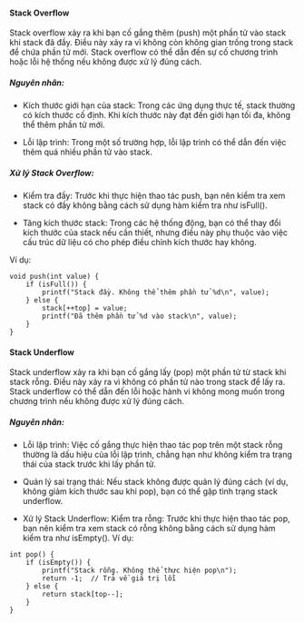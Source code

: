 #### Stack Overflow
Stack overflow xảy ra khi bạn cố gắng thêm (push) một phần tử vào stack khi stack đã đầy. Điều này xảy ra vì không còn không gian trống trong stack để chứa phần tử mới. Stack overflow có thể dẫn đến sự cố chương trình hoặc lỗi hệ thống nếu không được xử lý đúng cách.

##### Nguyên nhân:
- Kích thước giới hạn của stack: Trong các ứng dụng thực tế, stack thường có kích thước cố định. Khi kích thước này đạt đến giới hạn tối đa, không thể thêm phần tử mới.

- Lỗi lập trình: Trong một số trường hợp, lỗi lập trình có thể dẫn đến việc thêm quá nhiều phần tử vào stack.

##### Xử lý Stack Overflow:
- Kiểm tra đầy: Trước khi thực hiện thao tác push, bạn nên kiểm tra xem stack có đầy không bằng cách sử dụng hàm kiểm tra như isFull().

- Tăng kích thước stack: Trong các hệ thống động, bạn có thể thay đổi kích thước của stack nếu cần thiết, nhưng điều này phụ thuộc vào việc cấu trúc dữ liệu có cho phép điều chỉnh kích thước hay không.

Ví dụ:
```
void push(int value) {
    if (isFull()) {
        printf("Stack đầy. Không thể thêm phần tử %d\n", value);
    } else {
        stack[++top] = value;
        printf("Đã thêm phần tử %d vào stack\n", value);
    }
}
```
#### Stack Underflow
Stack underflow xảy ra khi bạn cố gắng lấy (pop) một phần tử từ stack khi stack rỗng. Điều này xảy ra vì không có phần tử nào trong stack để lấy ra. Stack underflow có thể dẫn đến lỗi hoặc hành vi không mong muốn trong chương trình nếu không được xử lý đúng cách.

##### Nguyên nhân:
- Lỗi lập trình: Việc cố gắng thực hiện thao tác pop trên một stack rỗng thường là dấu hiệu của lỗi lập trình, chẳng hạn như không kiểm tra trạng thái của stack trước khi lấy phần tử.

- Quản lý sai trạng thái: Nếu stack không được quản lý đúng cách (ví dụ, không giảm kích thước sau khi pop), bạn có thể gặp tình trạng stack underflow.

- Xử lý Stack Underflow:
Kiểm tra rỗng: Trước khi thực hiện thao tác pop, bạn nên kiểm tra xem stack có rỗng không bằng cách sử dụng hàm kiểm tra như isEmpty().
Ví dụ:
```
int pop() {
    if (isEmpty()) {
        printf("Stack rỗng. Không thể thực hiện pop\n");
        return -1;  // Trả về giá trị lỗi
    } else {
        return stack[top--];
    }
}
```

